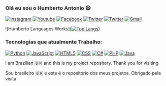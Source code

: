 
### Olá eu sou o Humberto Antonio 😄

[![Instagram](    https://img.shields.io/badge/Instagram-E4405F?style=for-the-badge&logo=instagram&logoColor=white)](https://www.instagram.com/humbertofilhojr/)
[![Youtube](https://img.shields.io/badge/YouTube-FF0000?style=for-the-badge&logo=youtube&logoColor=white)](https://www.youtube.com/@Humberto-xy4ox)
[![Facebook](https://img.shields.io/badge/Facebook-1877F2?style=for-the-badge&logo=facebook&logoColor=white)](https://www.facebook.com/humberto.antoniodasilvapintofilho/)
[![Twitter](https://img.shields.io/badge/Twitter-1DA1F2?style=for-the-badge&logo=twitter&logoColor=white)](https://x.com/humberto3560/)
[![Twitter](https://img.shields.io/badge/TikTok-000000?style=for-the-badge&logo=tiktok&logoColor=white)](https://www.tiktok.com/@.humberto3560)
[![Gmail]( https://img.shields.io/badge/Gmail-D14836?style=for-the-badge&logo=gmail&logoColor=white)](https://mail.google.com/mail/u/0/?ogbl#inbox?compose=jrjtXSnhBlKPHpTVjqRgpHpTKKVqWVtjBkNKJMSwqLPNXFBhQFPKhRZWpJgTrBLDBKcJnCQZ)

![Humberto Languages Works]([![Top Langs](https://github-readme-stats.vercel.app/api/top-langs/?username=anuraghazra&layout=pie)](https://github.com/Humberto3560/github-readme-stats))

### Tecnologias que atualmente Trabalho:

[![Python](https://img.shields.io/badge/Python-3776AB?style=for-the-badge&logo=python&logoColor=white)](https://www.python.org/)
[![JavaScript](https://img.shields.io/badge/JavaScript-F7DF1E?style=for-the-badge&logo=javascript&logoColor=black)](https://pt.wikipedia.org/wiki/JavaScript)
[![HTML5](https://img.shields.io/badge/HTML5-E34F26?style=for-the-badge&logo=html5&logoColor=white)](https://pt.wikipedia.org/wiki/HTML5)
[![CSS](       https://img.shields.io/badge/CSS3-1572B6?style=for-the-badge&logo=css3&logoColor=white)](https://en.wikipedia.org/wiki/CSS)
[![C#](https://img.shields.io/badge/C%23-239120?style=for-the-badge&logo=c-sharp&logoColor=white)](https://learn.microsoft.com/pt-br/dotnet/csharp/)
[![PHP](https://img.shields.io/badge/PHP-777BB4?style=for-the-badge&logo=php&logoColor=white)](https://www.php.net/)
[![Java](https://img.shields.io/badge/Java-ED8B00?style=for-the-badge&logo=openjdk&logoColor=whit)](https://www.java.com/pt-BR/)


I am Brazilian 🇧🇷 and this is my project repository. Thank you for visiting

Sou brasileiro 🇧🇷 e este é o repositório dos meus projetos. Obrigado pela visita

